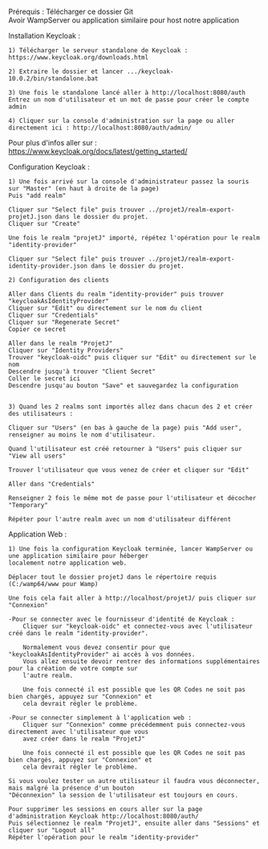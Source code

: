 Prérequis :
	Télécharger ce dossier Git  
	Avoir WampServer ou application similaire pour host notre application

Installation Keycloak :  

	1) Télécharger le serveur standalone de Keycloak : https://www.keycloak.org/downloads.html

	2) Extraire le dossier et lancer .../keycloak-10.0.2/bin/standalone.bat 

	3) Une fois le standalone lancé aller à http://localhost:8080/auth
	Entrez un nom d'utilisateur et un mot de passe pour créer le compte admin

	4) Cliquer sur la console d'administration sur la page ou aller directement ici : http://localhost:8080/auth/admin/
Pour plus d'infos aller sur : https://www.keycloak.org/docs/latest/getting_started/


Configuration Keycloak :  

	1) Une fois arrivé sur la console d'administrateur passez la souris sur "Master" (en haut à droite de la page)
	Puis "add realm"

	Cliquer sur "Select file" puis trouver ../projetJ/realm-export-projetJ.json dans le dossier du projet.
	Cliquer sur "Create"

	Une fois le realm "projetJ" importé, répétez l'opération pour le realm "identity-provider" 

	Cliquer sur "Select file" puis trouver ../projetJ/realm-export-identity-provider.json dans le dossier du projet.

	2) Configuration des clients

	Aller dans Clients du realm "identity-provider" puis trouver "keycloakAsIdentityProvider"   
	Cliquer sur "Edit" ou directement sur le nom du client
	Cliquer sur "Credentials"  
	Cliquer sur "Regenerate Secret"  
	Copier ce secret  

	Aller dans le realm "ProjetJ"  
	Cliquer sur "Identity Providers"  
	Trouver "keycloak-oidc" puis cliquer sur "Edit" ou directement sur le nom
	Descendre jusqu'à trouver "Client Secret"  
	Coller le secret ici  
	Descendre jusqu'au bouton "Save" et sauvegardez la configuration  


	3) Quand les 2 realms sont importés allez dans chacun des 2 et créer des utilisateurs :

	Cliquer sur "Users" (en bas à gauche de la page) puis "Add user", renseigner au moins le nom d'utilisateur.

	Quand l'utilisateur est créé retourner à "Users" puis cliquer sur "View all users"

	Trouver l'utilisateur que vous venez de créer et cliquer sur "Edit"

	Aller dans "Credentials"

	Renseigner 2 fois le même mot de passe pour l'utilisateur et décocher "Temporary"

	Répéter pour l'autre realm avec un nom d'utilisateur différent



Application Web :  

	1) Une fois la configuration Keycloak terminée, lancer WampServer ou une application similaire pour héberger 
	localement notre application web.

	Déplacer tout le dossier projetJ dans le répertoire requis (C:/wamp64/www pour Wamp)

	Une fois cela fait aller à http://localhost/projetJ/ puis cliquer sur "Connexion"

	-Pour se connecter avec le fournisseur d'identité de Keycloak : 
		Cliquer sur "keycloak-oidc" et connectez-vous avec l'utilisateur créé dans le realm "identity-provider".

		Normalement vous devez consentir pour que "keycloakAsIdentityProvider" ai accès à vos données.
		Vous allez ensuite devoir rentrer des informations supplémentaires pour la création de votre compte sur 
		l'autre realm.

		Une fois connecté il est possible que les QR Codes ne soit pas bien chargés, appuyez sur "Connexion" et 
		cela devrait régler le problème.

	-Pour se connecter simplement à l'application web :
		Cliquer sur "Connexion" comme précédemment puis connectez-vous directement avec l'utilisateur que vous 
		avez créer dans le realm "ProjetJ" 

		Une fois connecté il est possible que les QR Codes ne soit pas bien chargés, appuyez sur "Connexion" et 
		cela devrait régler le problème.

	Si vous voulez tester un autre utilisateur il faudra vous déconnecter, mais malgré la présence d'un bouton 
	"Déconnexion" la session de l'utilisateur est toujours en cours.

	Pour supprimer les sessions en cours aller sur la page d'administration Keycloak http://localhost:8080/auth/
	Puis sélectionnez le realm "ProjetJ", ensuite aller dans "Sessions" et cliquer sur "Logout all"
	Répéter l'opération pour le realm "identity-provider"


